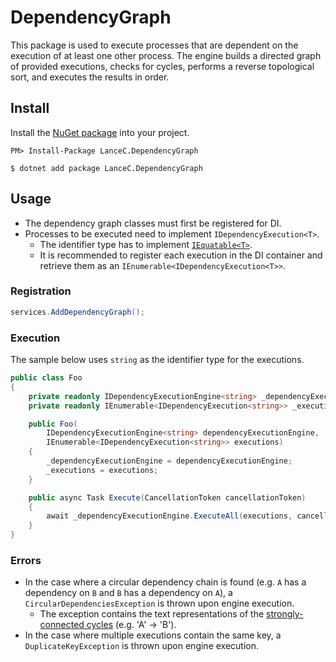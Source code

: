 DependencyGraph
===

[nuget]: https://www.nuget.org/packages/LanceC.DependencyGraph/

This package is used to execute processes that are dependent on the execution of at least one other process. The engine builds a directed graph of provided executions, checks for cycles, performs a reverse topological sort, and executes the results in order.

## Install

Install the [NuGet package][nuget] into your project.

```
PM> Install-Package LanceC.DependencyGraph
```
```
$ dotnet add package LanceC.DependencyGraph
```

## Usage

- The dependency graph classes must first be registered for DI.
- Processes to be executed need to implement `IDependencyExecution<T>`.
    - The identifier type has to implement [`IEquatable<T>`](https://docs.microsoft.com/en-us/dotnet/api/system.iequatable-1).
    - It is recommended to register each execution in the DI container and retrieve them as an `IEnumerable<IDependencyExecution<T>>`.

### Registration

```c#
services.AddDependencyGraph();
```

### Execution

The sample below uses `string` as the identifier type for the executions.

```c#
public class Foo
{
    private readonly IDependencyExecutionEngine<string> _dependencyExecutionEngine;
    private readonly IEnumerable<IDependencyExecution<string>> _executions;

    public Foo(
        IDependencyExecutionEngine<string> dependencyExecutionEngine,
        IEnumerable<IDependencyExecution<string>> executions)
    {
        _dependencyExecutionEngine = dependencyExecutionEngine;
        _executions = executions;
    }

    public async Task Execute(CancellationToken cancellationToken)
    {
        await _dependencyExecutionEngine.ExecuteAll(executions, cancellationToken);
    }
}
```

### Errors

- In the case where a circular dependency chain is found (e.g. `A` has a dependency on `B` and `B` has a dependency on `A`), a `CircularDependenciesException` is thrown upon engine execution.
    - The exception contains the text representations of the [strongly-connected cycles](https://en.wikipedia.org/wiki/Tarjan%27s_strongly_connected_components_algorithm) (e.g. 'A' -> 'B').
- In the case where multiple executions contain the same key, a `DuplicateKeyException` is thrown upon engine execution.
